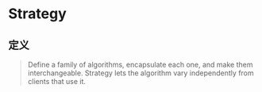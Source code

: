 # Strategy

## 定义
> Define a family of algorithms, encapsulate each one, and make them interchangeable.
> Strategy lets the algorithm vary independently from clients that use it.
